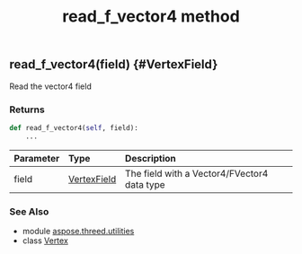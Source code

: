 ﻿---
title: read_f_vector4 method
second_title: Aspose.3D for Python via .NET API References
description: 
type: docs
weight: 60
url: /python-net/aspose.threed.utilities/vertex/read_f_vector4/
is_root: false
---

## read_f_vector4(field) {#VertexField}

Read the vector4 field

### Returns 





```python
def read_f_vector4(self, field):
    ...
```


| Parameter | Type | Description |
| :- | :- | :- |
| field | [VertexField](/3d/python-net/aspose.threed.utilities/vertexfield) | The field with a Vector4/FVector4 data type |



### See Also
* module [aspose.threed.utilities](../../)
* class [Vertex](/3d/python-net/aspose.threed.utilities/vertex)
